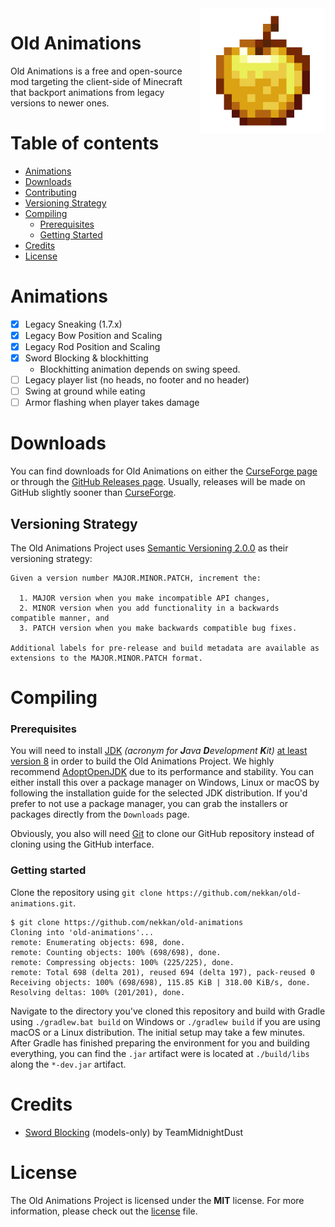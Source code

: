 <img src="assets/logo.png" align="right" height=200 width=200/>

# Old Animations

Old Animations is a free and open-source mod targeting the client-side of Minecraft that backport animations from legacy
versions to newer ones.

# Table of contents

* [Animations](#animations)
* [Downloads](#downloads)
* [Contributing][contributing]
* [Versioning Strategy](#versioning-strategy)
* [Compiling](#compiling)
  * [Prerequisites](#prerequisites)
  * [Getting Started](#getting-started)
* [Credits](#credits)
* [License](#license)

# Animations

* [x] Legacy Sneaking (1.7.x)
* [x] Legacy Bow Position and Scaling
* [x] Legacy Rod Position and Scaling
* [x] Sword Blocking & blockhitting
  * Blockhitting animation depends on swing speed.
* [ ] Legacy player list (no heads, no footer and no header)
* [ ] Swing at ground while eating
* [ ] Armor flashing when player takes damage

# Downloads

You can find downloads for Old Animations on either the [CurseForge page][curseforge] or through
the [GitHub Releases page][releases]. Usually, releases will be made on GitHub slightly sooner than
[CurseForge][curseforge].

## Versioning Strategy

The Old Animations Project uses [Semantic Versioning 2.0.0][semantic_versioning] as their versioning strategy:

```
Given a version number MAJOR.MINOR.PATCH, increment the:

  1. MAJOR version when you make incompatible API changes,
  2. MINOR version when you add functionality in a backwards compatible manner, and
  3. PATCH version when you make backwards compatible bug fixes.

Additional labels for pre-release and build metadata are available as extensions to the MAJOR.MINOR.PATCH format.
```

# Compiling

### Prerequisites

You will need to install [JDK][jdk] _(acronym for **J**ava **D**evelopment **K**it)_ <u>at least version 8</u> in order
to build the Old Animations Project. We highly recommend [AdoptOpenJDK][jdk] due to its performance and stability. You
can either install this over a package manager on Windows, Linux or macOS by following the installation guide for the
selected JDK distribution. If you'd prefer to not use a package manager, you can grab the installers or packages
directly from the `Downloads` page.

Obviously, you also will need [Git][git] to clone our GitHub repository instead of cloning using the GitHub interface.

### Getting started

Clone the repository using `git clone https://github.com/nekkan/old-animations.git`.

```
$ git clone https://github.com/nekkan/old-animations
Cloning into 'old-animations'...
remote: Enumerating objects: 698, done.
remote: Counting objects: 100% (698/698), done.
remote: Compressing objects: 100% (225/225), done.
remote: Total 698 (delta 201), reused 694 (delta 197), pack-reused 0
Receiving objects: 100% (698/698), 115.85 KiB | 318.00 KiB/s, done.
Resolving deltas: 100% (201/201), done.
```

Navigate to the directory you've cloned this repository and build with Gradle using `./gradlew.bat build` on Windows or
`./gradlew build` if you are using macOS or a Linux distribution. The initial setup may take a few minutes. After Gradle
has finished preparing the environment for you and building everything, you can find the `.jar` artifact were is located
at `./build/libs` along the `*-dev.jar` artifact.

# Credits

* [Sword Blocking][sword_blocking] (models-only) by TeamMidnightDust

# License

The Old Animations Project is licensed under the **MIT** license. For more information, please check out the [license]
file.

[git]: https://git-scm.com/

[jdk]: https://adoptopenjdk.net/

[contributing]: https://github.com/nekkan/old-animations/blob/main/CONTRIBUTING.md

[releases]: https://github.com/nekkan/old-animations/releases

[license]: https://github.com/nekkan/old-animations/blob/main/LICENSE.md

[curseforge]: https://www.curseforge.com/minecraft/mc-mods/old-animations

[sword_blocking]: https://github.com/TeamMidnightDust/SwordBlocking

[semantic_versioning]: https://semver.org
